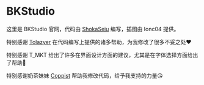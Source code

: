 # BKStudio

这里是 BKStudio 官网，代码由 [ShokaSeiu](https://b23.tv/OYAfqIc) 编写，插图由 Ionc04 提供。

特别感谢 [Tolazyer](https://gitee.com/tolazyer) 在代码编写上提供的诸多帮助，为我修改了很多不妥之处❤

特别感谢 T_MKT 给出了许多在界面设计方面的建议，尤其是在字体选择方面给出了帮助🌹

特别感谢奶茶妹妹 [Coppist](https://gitee.com/coppist) 帮助我修改代码，给予我支持的力量😘

